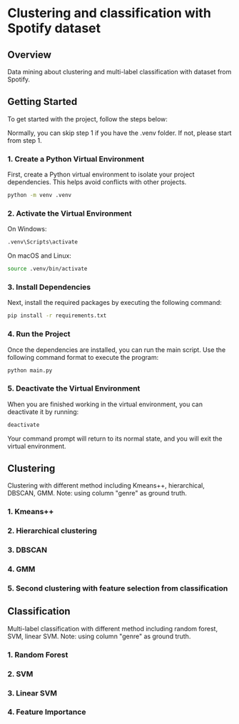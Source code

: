 # Clustering and classification with Spotify dataset

## Overview

Data mining about clustering and multi-label classification with dataset from Spotify. 

## Getting Started

To get started with the project, follow the steps below:

Normally, you can skip step 1 if you have the \.venv folder. If not, please start from step 1.

### 1. Create a Python Virtual Environment

First, create a Python virtual environment to isolate your project dependencies. This helps avoid conflicts with other projects.

```bash
python -m venv .venv
```

### 2. Activate the Virtual Environment
On Windows:
```bash
.venv\Scripts\activate
```
On macOS and Linux:
```bash
source .venv/bin/activate
```

### 3. Install Dependencies
Next, install the required packages by executing the following command:

```bash
pip install -r requirements.txt
```

### 4. Run the Project
Once the dependencies are installed, you can run the main script. Use the following command format to execute the program:

```bash
python main.py
```

### 5. Deactivate the Virtual Environment
When you are finished working in the virtual environment, you can deactivate it by running:

```bash
deactivate
```
Your command prompt will return to its normal state, and you will exit the virtual environment.

## Clustering

Clustering with different method including Kmeans++, hierarchical, DBSCAN, GMM.
Note: using column "genre" as ground truth.

### 1. Kmeans++

### 2. Hierarchical clustering

### 3. DBSCAN

### 4. GMM

### 5. Second clustering with feature selection from classification

## Classification

Multi-label classification with different method including random forest, SVM, linear SVM.
Note: using column "genre" as ground truth.

### 1. Random Forest

### 2. SVM

### 3. Linear SVM

### 4. Feature Importance